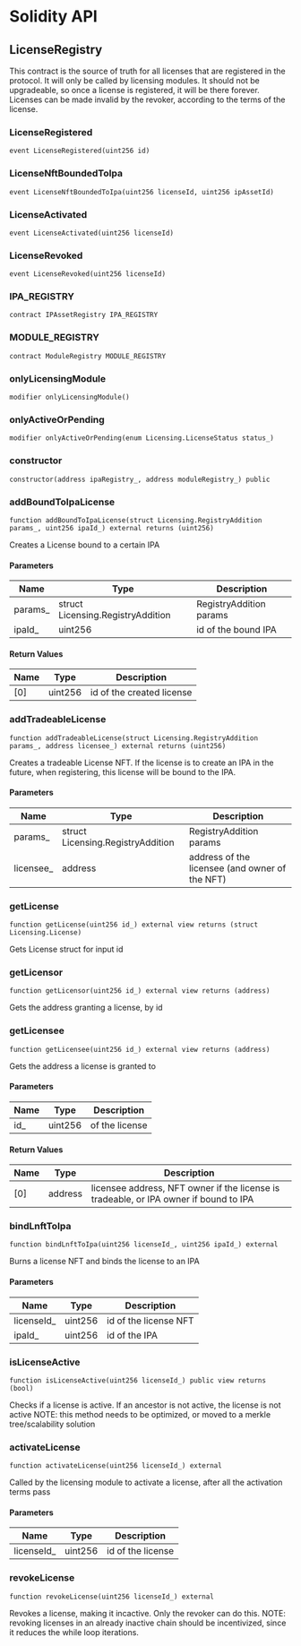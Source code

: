 # Solidity API

## LicenseRegistry

This contract is the source of truth for all licenses that are registered in the protocol.
It will only be called by licensing modules.
It should not be upgradeable, so once a license is registered, it will be there forever.
Licenses can be made invalid by the revoker, according to the terms of the license.

### LicenseRegistered

```solidity
event LicenseRegistered(uint256 id)
```

### LicenseNftBoundedToIpa

```solidity
event LicenseNftBoundedToIpa(uint256 licenseId, uint256 ipAssetId)
```

### LicenseActivated

```solidity
event LicenseActivated(uint256 licenseId)
```

### LicenseRevoked

```solidity
event LicenseRevoked(uint256 licenseId)
```

### IPA_REGISTRY

```solidity
contract IPAssetRegistry IPA_REGISTRY
```

### MODULE_REGISTRY

```solidity
contract ModuleRegistry MODULE_REGISTRY
```

### onlyLicensingModule

```solidity
modifier onlyLicensingModule()
```

### onlyActiveOrPending

```solidity
modifier onlyActiveOrPending(enum Licensing.LicenseStatus status_)
```

### constructor

```solidity
constructor(address ipaRegistry_, address moduleRegistry_) public
```

### addBoundToIpaLicense

```solidity
function addBoundToIpaLicense(struct Licensing.RegistryAddition params_, uint256 ipaId_) external returns (uint256)
```

Creates a License bound to a certain IPA

#### Parameters

| Name | Type | Description |
| ---- | ---- | ----------- |
| params_ | struct Licensing.RegistryAddition | RegistryAddition params |
| ipaId_ | uint256 | id of the bound IPA |

#### Return Values

| Name | Type | Description |
| ---- | ---- | ----------- |
| [0] | uint256 | id of the created license |

### addTradeableLicense

```solidity
function addTradeableLicense(struct Licensing.RegistryAddition params_, address licensee_) external returns (uint256)
```

Creates a tradeable License NFT.
If the license is to create an IPA in the future, when registering, this license will be
bound to the IPA.

#### Parameters

| Name | Type | Description |
| ---- | ---- | ----------- |
| params_ | struct Licensing.RegistryAddition | RegistryAddition params |
| licensee_ | address | address of the licensee (and owner of the NFT) |

### getLicense

```solidity
function getLicense(uint256 id_) external view returns (struct Licensing.License)
```

Gets License struct for input id

### getLicensor

```solidity
function getLicensor(uint256 id_) external view returns (address)
```

Gets the address granting a license, by id

### getLicensee

```solidity
function getLicensee(uint256 id_) external view returns (address)
```

Gets the address a license is granted to

#### Parameters

| Name | Type | Description |
| ---- | ---- | ----------- |
| id_ | uint256 | of the license |

#### Return Values

| Name | Type | Description |
| ---- | ---- | ----------- |
| [0] | address | licensee address, NFT owner if the license is tradeable, or IPA owner if bound to IPA |

### bindLnftToIpa

```solidity
function bindLnftToIpa(uint256 licenseId_, uint256 ipaId_) external
```

Burns a license NFT and binds the license to an IPA

#### Parameters

| Name | Type | Description |
| ---- | ---- | ----------- |
| licenseId_ | uint256 | id of the license NFT |
| ipaId_ | uint256 | id of the IPA |

### isLicenseActive

```solidity
function isLicenseActive(uint256 licenseId_) public view returns (bool)
```

Checks if a license is active. If an ancestor is not active, the license is not active
NOTE: this method needs to be optimized, or moved to a merkle tree/scalability solution

### activateLicense

```solidity
function activateLicense(uint256 licenseId_) external
```

Called by the licensing module to activate a license, after all the activation terms pass

#### Parameters

| Name | Type | Description |
| ---- | ---- | ----------- |
| licenseId_ | uint256 | id of the license |

### revokeLicense

```solidity
function revokeLicense(uint256 licenseId_) external
```

Revokes a license, making it incactive. Only the revoker can do this.
NOTE: revoking licenses in an already inactive chain should be incentivized, since it
reduces the while loop iterations.

